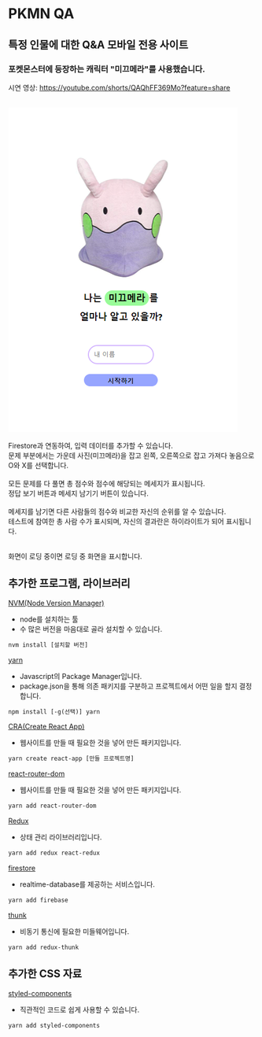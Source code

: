 # PKMN QA

## 특정 인물에 대한 Q&A 모바일 전용 사이트

### 포켓몬스터에 등장하는 캐릭터 "미끄메라"를 사용했습니다.

시연 영상: https://youtube.com/shorts/QAQhFF369Mo?feature=share<br/><br/>

![QA](/src/img/QA.PNG)

Firestore과 연동하여, 입력 데이터를 추가할 수 있습니다.<br/>
문제 부분에서는 가운데 사진(미끄메라)을 잡고 왼쪽, 오른쪽으로 잡고 가져다 놓음으로 O와 X를 선택합니다.<br/><br/>
모든 문제를 다 풀면 총 점수와 점수에 해당되는 메세지가 표시됩니다. <br/>정답 보기 버튼과 메세지 남기기 버튼이 있습니다.<br/><br/>
메세지를 남기면 다른 사람들의 점수와 비교한 자신의 순위를 알 수 있습니다. <br/>테스트에 참여한 총 사람 수가 표시되며, 자신의 결과란은 하이라이트가 되어 표시됩니다.<br/><br/>

화면이 로딩 중이면 로딩 중 화면을 표시합니다.<br/>

## 추가한 프로그램, 라이브러리

[NVM(Node Version Manager)](https://nodejs.org/ko/docs/)

- node를 설치하는 툴
- 수 많은 버전을 마음대로 골라 설치할 수 있습니다.

```html
nvm install [설치할 버전]
```

[yarn](https://yarnpkg.com/)

- Javascript의 Package Manager입니다.
- package.json을 통해 의존 패키지를 구분하고 프로젝트에서 어떤 일을 할지 결정합니다.

```html
npm install [-g(선택)] yarn
```

[CRA(Create React App)](https://create-react-app.dev/)

- 웹사이트를 만들 때 필요한 것을 넣어 만든 패키지입니다.

```html
yarn create react-app [만들 프로젝트명]
```

[react-router-dom](https://v5.reactrouter.com/web/guides/primary-components)

- 웹사이트를 만들 때 필요한 것을 넣어 만든 패키지입니다.

```html
yarn add react-router-dom
```

[Redux](https://ko.redux.js.org/introduction/getting-started/)

- 상태 관리 라이브러리입니다.

```html
yarn add redux react-redux
```

[firestore](https://firebase.google.com/)

- realtime-database를 제공하는 서비스입니다.

```html
yarn add firebase
```

[thunk](https://www.npmjs.com/package/redux-thunk)

- 비동기 통신에 필요한 미들웨어입니다.

```html
yarn add redux-thunk
```

## 추가한 CSS 자료

[styled-components](https://styled-components.com/)

- 직관적인 코드로 쉽게 사용할 수 있습니다.

```html
yarn add styled-components
```
